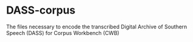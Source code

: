 # DASS-corpus
The files necessary to encode the transcribed Digital Archive of Southern Speech (DASS) for Corpus Workbench (CWB)

